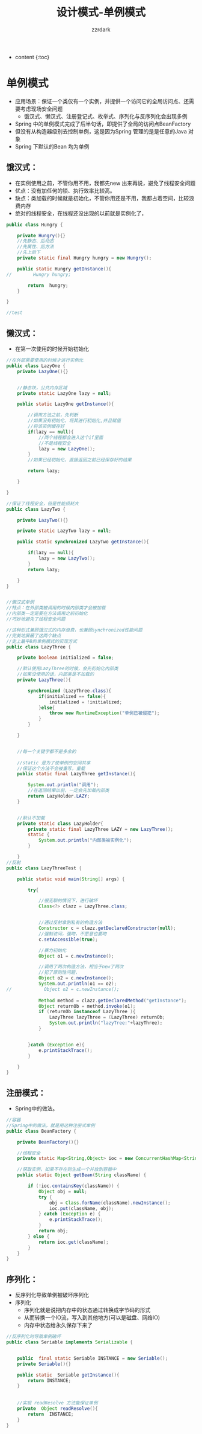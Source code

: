 ﻿---
layout: post
author: zzrdark
title: 设计模式-单例模式
tags: 设计模式
categories: 设计模式 
data: 2019-08-10 12:20:00

---


* content
{:toc}


# 单例模式
-   应用场景：保证一个类仅有一个实例，并提供一个访问它的全局访问点、还需要考虑现场安全问题
    -   饿汉式、懒汉式、注册登记式、枚举式、序列化与反序列化会出现多例
-   Spring 中的单例模式完成了后半句话，即提供了全局的访问点BeanFactory
-   但没有从构造器级别去控制单例，这是因为Spring 管理的是是任意的Java 对象
-   Spring 下默认的Bean 均为单例



## 饿汉式：
-   在实例使用之前，不管你用不用，我都先new 出来再说，避免了线程安全问题
-   优点：没有加任何的锁、执行效率比较高。
-   缺点：类加载的时候就是初始化，不管你用还是不用，我都占着空间，比较浪费内存
-   绝对的线程安全，在线程还没出现的以前就是实例化了，


```` java 
public class Hungry {

    private Hungry(){}
    //先静态、后动态
    //先属性、后方法
    //先上后下
    private static final Hungry hungry = new Hungry();

    public static Hungry getInstance(){
//        Hungry hungry;

        return  hungry;
    }

}

//test
````


## 懒汉式：
-    在第一次使用的时候开始初始化

```` java 
//在外部需要使用的时候才进行实例化
public class LazyOne {
    private LazyOne(){}


    //静态块，公共内存区域
    private static LazyOne lazy = null;

    public static LazyOne getInstance(){

        //调用方法之前，先判断
        //如果没有初始化，将其进行初始化,并且赋值
        //将该实例缓存好
        if(lazy == null){
            //两个线程都会进入这个if里面
            //不是线程安全
            lazy = new LazyOne();
        }
        //如果已经初始化，直接返回之前已经保存好的结果

        return lazy;

    }

}

//保证了线程安全，但是性能损耗大
public class LazyTwo {

    private LazyTwo(){}

    private static LazyTwo lazy = null;

    public static synchronized LazyTwo getInstance(){

        if(lazy == null){
            lazy = new LazyTwo();
        }
        return lazy;

    }
}


//懒汉式单例
//特点：在外部类被调用的时候内部类才会被加载
//内部类一定是要在方法调用之前初始化
//巧妙地避免了线程安全问题

//这种形式兼顾饿汉式的内存浪费，也兼顾synchronized性能问题
//完美地屏蔽了这两个缺点
//史上最牛B的单例模式的实现方式
public class LazyThree {

    private boolean initialized = false;

    //默认使用LazyThree的时候，会先初始化内部类
    //如果没使用的话，内部类是不加载的
    private LazyThree(){

        synchronized (LazyThree.class){
            if(initialized == false){
                initialized = !initialized;
            }else{
                throw new RuntimeException("单例已被侵犯");
            }
        }

    }


    //每一个关键字都不是多余的
    
    //static 是为了使单例的空间共享
    //保证这个方法不会被重写，重载
    public static final LazyThree getInstance(){

        System.out.println("调用");
        //在返回结果以前，一定会先加载内部类
        return LazyHolder.LAZY;
    }


    //默认不加载
    private static class LazyHolder{
        private static final LazyThree LAZY = new LazyThree();
        static {
            System.out.println("内部类被实例化");
        }

    }
//反射
public class LazyThreeTest {

    public static void main(String[] args) {

        try{

            //很无聊的情况下，进行破坏
            Class<?> clazz = LazyThree.class;


            //通过反射拿到私有的构造方法
            Constructor c = clazz.getDeclaredConstructor(null);
            //强制访问，强吻，不愿意也要吻
            c.setAccessible(true);

            //暴力初始化
            Object o1 = c.newInstance();

            //调用了两次构造方法，相当于new了两次
            //犯了原则性问题，
            Object o2 = c.newInstance();
            System.out.println(o1 == o2);
//            Object o2 = c.newInstance();
			
            Method method = clazz.getDeclaredMethod("getInstance");
            Object returnOb = method.invoke(o1);
            if (returnOb instanceof LazyThree ){
                LazyThree lazyThree = (LazyThree) returnOb;
                System.out.println("lazyTree:"+lazyThree);
            }


        }catch (Exception e){
            e.printStackTrace();
        }

    }
}
````


## 注册模式：
-   Spring中的做法。


```` java 
//容器
//Spring中的做法，就是用这种注册式单例
public class BeanFactory {

    private BeanFactory(){}

    //线程安全
    private static Map<String,Object> ioc = new ConcurrentHashMap<String,Object>();

    //获取实例，如果不存在则生成一个并放到容器中
    public static Object getBean(String className) {

        if (!ioc.containsKey(className)) {
            Object obj = null;
            try {
                obj = Class.forName(className).newInstance();
                ioc.put(className, obj);
            } catch (Exception e) {
                e.printStackTrace();
            }
            return obj;
        } else {
            return ioc.get(className);
        }
    }
}
````

## 序列化：
-   反序列化导致单例被破坏序列化
-   序列化
    -   序列化就是说把内存中的状态通过转换成字节码的形式
    -   从而转换一个IO流，写入到其他地方(可以是磁盘、网络IO)
    -   内存中状态给永久保存下来了


```` java 
//反序列化时导致单例破坏
public class Seriable implements Serializable {


    public  final static Seriable INSTANCE = new Seriable();
    private Seriable(){}

    public static  Seriable getInstance(){
        return INSTANCE;
    }
    
    
	//实现 readResolve 方法能保证单例
    private  Object readResolve(){
        return  INSTANCE;
    }
}
````